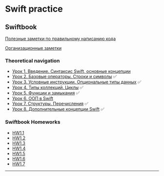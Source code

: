 # Swift practice

## Swiftbook

[Полезные заметки по правильному написанию кода](Swiftbook/Notes_swiftbook/advices.md)

[Организационные заметки](Swiftbook/Notes_swiftbook/org_notes.md)
### Theoretical navigation

- [Урок 1. Введение. Синтаксис Swift, основные концепции](Swiftbook/Part1_Swift/Notes_Swift/swift_1.md) 
- [Урок 2. Базовые операторы. Строки и символы](Swiftbook/Part1_Swift/Notes_Swift/swift_2.md) ✅
- [Урок 3. Условные инструкции. Опциональные типы данных](Swiftbook/Part1_Swift/Notes_Swift/swift_3.md) ✅
- [Урок 4. Типы коллекций. Циклы](Swiftbook/Part1_Swift/Notes_Swift/swift_4.md) ✅
- [Урок 5. Функции и замыкания](Swiftbook/Part1_Swift/Notes_Swift/swift_5.md) ✅
- [Урок 6. ООП в Swift](Swiftbook/Part1_Swift/Notes_Swift/swift_6.md)
- [Урок 7. Структуры. Перечисления](Swiftbook/Part1_Swift/Notes_Swift/swift_7.md) ✅
- [Урок 8. Дополнительные концепции Swift](Swiftbook/Part1_Swift/Notes_Swift/swift_8.md) ✅


### Swiftbook Homeworks

- [HW1.1](Swiftbook/Part1_Swift/Lessons/Lesson_1.2/HW1.1.playground/Pages)
- [HW1.2](Swiftbook/Part1_Swift/Lessons/Lesson_1.3/HW1.2.playground/Contents.swift)
- [HW1.3](Swiftbook/Part1_Swift/Lessons/Lesson_1.4/HW1.3.playground/Pages)
- [HW1.4](Swiftbook/Part1_Swift/Lessons/Lesson_1.5/HW1.4.playground/Contents.swift)
- [HW1.5](Swiftbook/Part1_Swift/Lessons/Lesson_1.6/HW1.5.playground/Contents.swift)
- [HW1.6](Swiftbook/Part1_Swift/Lessons/Lesson_1.7/HW1.6.playground/Contents.swift)
- [HW1.7](Swiftbook/Part1_Swift/Lessons/Lesson_1.8/HW1.7.playground/Contents.swift)

---